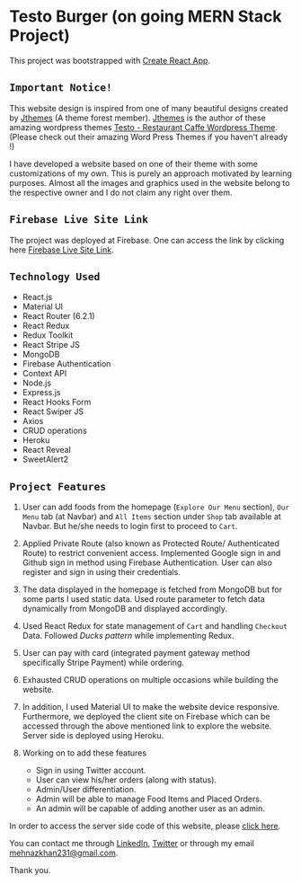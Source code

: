 # Testo Burger (on going MERN Stack Project)

This project was bootstrapped with [Create React App](https://github.com/facebook/create-react-app).

## `Important Notice!`

This website design is inspired from one of many beautiful designs created by [Jthemes](https://themeforest.net/user/jthemes) (A theme forest member). [Jthemes](https://themeforest.net/user/jthemes) is the author of these amazing wordpress themes [Testo - Restaurant Caffe Wordpress Theme](https://preview.themeforest.net/item/testo-restaurant-wordpress-theme/full_screen_preview/31422987?_ga=2.63873324.2064031116.1654529768-1907816928.1645096157). (Please check out their amazing Word Press Themes if you haven't already !) 

I have developed a website based on one of their theme with some customizations of my own. This is purely an approach motivated by learning purposes. Almost all the images and graphics used in the website belong to the respective owner and I do not claim any right over them.

## `Firebase Live Site Link`

The project was deployed at Firebase. One can access the link by clicking here [Firebase Live Site Link](https://testo-burger.web.app/).

## `Technology Used`
* React.js
* Material UI
* React Router (6.2.1)
* React Redux
* Redux Toolkit
* React Stripe JS
* MongoDB
* Firebase Authentication
* Context API
* Node.js
* Express.js
* React Hooks Form
* React Swiper JS
* Axios
* CRUD operations
* Heroku
* React Reveal
* SweetAlert2

## `Project Features`

1. User can add foods from the homepage (`Explore Our Menu` section), `Our Menu` tab (at Navbar) and `All Items` section under `Shop` tab available at Navbar. But he/she needs to login first to proceed to `Cart`. 

2. Applied Private Route (also known as Protected Route/ Authenticated Route) to restrict convenient access. Implemented Google sign in and Github sign in method using Firebase Authentication. User can also register and sign in using their credentials. 

3. The data displayed in the homepage is fetched from MongoDB but for some parts I used static data. Used route parameter to fetch data dynamically from MongoDB and displayed accordingly.

4. Used React Redux for state management of `Cart` and handling `Checkout` Data. Followed _Ducks pattern_ while implementing Redux.

5. User can pay with card (integrated payment gateway method specifically Stripe Payment) while ordering.

6. Exhausted CRUD operations on multiple occasions while building the website.

7. In addition, I used Material UI to make the website device responsive. Furthermore, we deployed the client site on Firebase which can be accessed through the above mentioned link to explore the website. Server side is deployed using Heroku.

8. Working on to add these features
    * Sign in using Twitter account.
    * User can view his/her orders (along with status).
    * Admin/User differentiation.
    * Admin will be able to manage Food Items and Placed Orders.
    * An admin will be capable of adding another user as an admin.

In order to access the server side code of this website, please [click here](https://github.com/MK-Khan123/testo-burger-server/).

You can contact me through [LinkedIn](https://www.linkedin.com/in/mehnaz-ahmed-khan/), [Twitter](https://twitter.com/MehnazAhmedKha1) or through my email mehnazkhan231@gmail.com.

Thank you.